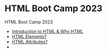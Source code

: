 # HTML Boot Camp 2023
HTML Boot Camp 2023 <br>
- [Introduction to HTML & Why HTML](https://www.youtube.com/@Productmanagemententrepreneur)
- [HTML Elements?](https://www.youtube.com/@Productmanagemententrepreneur)
- [HTML Attributes?](https://www.youtube.com/@Productmanagemententrepreneur)
- 
